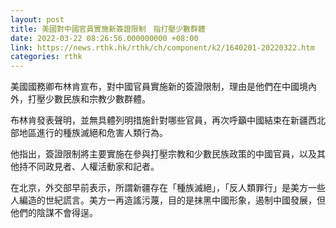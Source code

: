 ```yaml
---
layout: post
title: 美國對中國官員實施新簽證限制　指打壓少數群體
date: 2022-03-22 08:26:56.000000000 +08:00
link: https://news.rthk.hk/rthk/ch/component/k2/1640201-20220322.htm
categories: rthk
---
```


美國國務卿布林肯宣布，對中國官員實施新的簽證限制，理由是他們在中國境內外，打壓少數民族和宗教少數群體。

布林肯發表聲明，並無具體列明措施針對哪些官員，再次呼籲中國結束在新疆西北部地區進行的種族滅絕和危害人類行為。

他指出，簽證限制將主要實施在參與打壓宗教和少數民族政策的中國官員，以及其他持不同政見者、人權活動家和記者。

在北京，外交部早前表示，所謂新疆存在「種族滅絕」，「反人類罪行」是美方一些人編造的世紀謊言。美方一再造謠污蔑，目的是抹黑中國形象，遏制中國發展，但他們的陰謀不會得逞。
